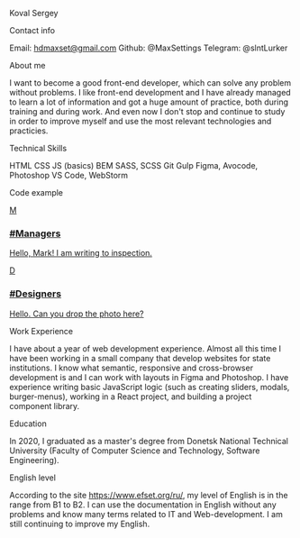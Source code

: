 Koval Sergey

Contact info

Email: hdmaxset@gmail.com
Github: @MaxSettings
Telegram: @slntLurker


About me

I want to become a good front-end developer, which can solve any problem without problems. I like front-end development and I have already managed to learn a lot of information and got a huge amount of practice, both during training and during work. And even now I don't stop and continue to study in order to improve myself and use the most relevant technologies and practicies.


Technical Skills

HTML
CSS
JS (basics)
BEM
SASS, SCSS
Git
Gulp
Figma, Avocode, Photoshop
VS Code, WebStorm


Code example

<div class="chat__items">
    <a class="chat__item" href="#">
        <div class="site-contact">
            <div class="site-avatar site-avatar--light-blue">
                M
            </div>
            <div class="site-contact__inner">
                <h3 class="site-contact__name">#Managers</h3>
                <p class="site-contact__message">Hello, Mark! I am writing to inspection.</p>
            </div>
        </div>
    </a>
    <a class="chat__item chat__item--new-message" href="#" data-count="4">
        <div class="site-contact">
            <div class="site-avatar site-avatar--light-orange site-avatar--online">
                D
            </div>
            <div class="site-contact__inner">
                <h3 class="site-contact__name">#Designers</h3>
                <p class="site-contact__message">Hello. Can you drop the photo here?</p>
            </div>
        </div>
    </a>
</div>


Work Experience

I have about a year of web development experience. Almost all this time I have been working in a small company that develop websites for state institutions. I know what semantic, responsive and cross-browser development is and I can work with layouts in Figma and Photoshop. I have experience writing basic JavaScript logic (such as creating sliders, modals, burger-menus), working in a React project, and building a project component library.


Education

In 2020, I graduated as a master's degree from Donetsk National Technical University (Faculty of Computer Science and Technology, Software Engineering).


English level

According to the site https://www.efset.org/ru/, my level of English is in the range from B1 to B2. I can use the documentation in English without any problems and know many terms related to IT and Web-development. I am still continuing to improve my English.